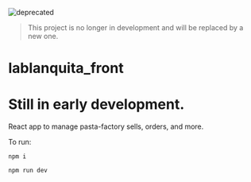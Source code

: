![deprecated](https://img.shields.io/badge/status-deprecated-red)

> This project is no longer in development and will be replaced by a new one.


 
 # lablanquita_front
# Still in early development.
React app to manage pasta-factory sells, orders, and more.  

To run: 

`npm i`

`npm run dev`
